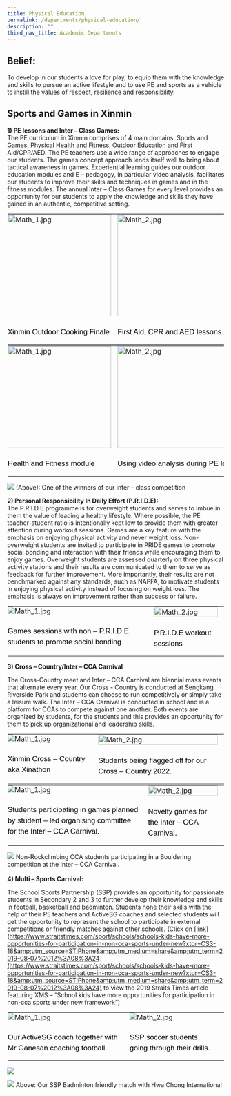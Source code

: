 ```yaml
---
title: Physical Education
permalink: /departments/physical-education/
description: ""
third_nav_title: Academic Departments
---
```

Belief:
-------
To develop in our students a love for play, to equip them with the knowledge and skills to pursue an active lifestyle and to use PE and sports as a vehicle to instill the values of respect, resilience and responsibility.

Sports and Games in Xinmin
-------

  

**1)  PE lessons and Inter – Class Games:**<br>
The PE curriculum in Xinmin comprises of 4 main domains: Sports and Games, Physical Health and Fitness, Outdoor Education and First Aid/CPR/AED.  The PE teachers use a wide range of approaches to engage our students. The games concept approach lends itself well to bring about tactical awareness in games. Experiential learning guides our outdoor education modules and E – pedagogy, in particular video analysis, facilitates our students to improve their skills and techniques in games and in the fitness modules. The annual Inter – Class Games for every level provides an opportunity for our students to apply the knowledge and skills they have gained in an authentic, competitive setting. 
<table style="margin: auto;
    outline: 0px;
    padding: 0px;
    border-collapse: collapse;
    clear: both;
    border: 1px solid transparent;
    table-layout: fixed;" class="ive_eobj_center ives_tab_kosong">
  <tbody style="margin: 0px; outline: 0px; padding: 0px">
    <tr style="margin: 0px; outline: 0px; padding: 0px">
      <td style="margin: 0px;
          outline: 0px;
          padding: 0px 15px 15px 0px;
          vertical-align: top;">
        <img style="margin: auto;
            outline: 0px;
            padding: 0px;
            border: none;
            max-width: 100%;
            clear: both;
            display: block;
            width: 240px;
            height: 236px;" class="ive_eobj_center" alt="Math_1.jpg" src="/images/Physical_Education/Department_programmes/physical_education_1a.jpg">
        <div style="margin: 0px;
            outline: 0px;
            padding: 0px;
            line-height: 24.99px;
            color: rgb(0, 0, 0);
            font-family: Helvetica, sans-serif;
            font-size: 17px;
            font-weight: 400;
            text-align: left;">
          <br>
          Xinmin Outdoor Cooking Finale
        </div>
      </td>
      <td style="margin: 0px;
          outline: 0px;
          padding: 0px 15px 15px 0px;
          vertical-align: top;">
        <img style="margin: auto;
            outline: 0px;
            padding: 0px;
            border: none;
            max-width: 100%;
            clear: both;
            display: block;
            width: 318px;
            height: 236px;" class="ive_eobj_center" alt="Math_2.jpg" width="100%" src="/images/Physical_Education/Department_programmes/physical_education_1b.jpg">
        <div style="margin: 0px;
            outline: 0px;
            padding: 0px;
            line-height: 24.99px;
            color: rgb(0, 0, 0);
            font-family: Helvetica, sans-serif;
            font-size: 17px;
            font-weight: 400;
            text-align: left;">
          <br>
          First Aid, CPR and AED lessons
        </div>
      </td>
    </tr>
  </tbody>
</table>

<table style="margin: auto;
    outline: 0px;
    padding: 0px;
    border-collapse: collapse;
    clear: both;
    border: 1px solid transparent;
    table-layout: fixed;" class="ive_eobj_center ives_tab_kosong">
  <tbody style="margin: 0px; outline: 0px; padding: 0px">
    <tr style="margin: 0px; outline: 0px; padding: 0px">
      <td style="margin: 0px;
          outline: 0px;
          padding: 0px 15px 15px 0px;
          vertical-align: top;">
        <img style="margin: auto;
            outline: 0px;
            padding: 0px;
            border: none;
            max-width: 100%;
            clear: both;
            display: block;
            width: 240px;
            height: 236px;" class="ive_eobj_center" alt="Math_1.jpg" src="/images/Physical_Education/Department_programmes/physical_education_1c.jpg">
        <div style="margin: 0px;
            outline: 0px;
            padding: 0px;
            line-height: 24.99px;
            color: rgb(0, 0, 0);
            font-family: Helvetica, sans-serif;
            font-size: 17px;
            font-weight: 400;
            text-align: left;">
          <br>
          Health and Fitness module
        </div>
      </td>
      <td style="margin: 0px;
          outline: 0px;
          padding: 0px 15px 15px 0px;
          vertical-align: top;">
        <img style="margin: auto;
            outline: 0px;
            padding: 0px;
            border: none;
            max-width: 100%;
            clear: both;
            display: block;
            width: 318px;
            height: 236px;" class="ive_eobj_center" alt="Math_2.jpg" width="100%" src="/images/Physical_Education/Department_programmes/physical_education_1d.jpg">
        <div style="margin: 0px;
            outline: 0px;
            padding: 0px;
            line-height: 24.99px;
            color: rgb(0, 0, 0);
            font-family: Helvetica, sans-serif;
            font-size: 17px;
            font-weight: 400;
            text-align: left;">
          <br>
          Using video analysis during PE lessons
        </div>
      </td>
    </tr>
  </tbody>
</table>

![](/images/Physical_Education/Department_programmes/physical_education_1e.jpg)
 (Above): One of the winners of our inter – class competition

**2)  Personal Responsibility In Daily Effort (P.R.I.D.E):**<br>
The P.R.I.D.E programme is for overweight students and serves to imbue in them the value of leading a healthy lifestyle. Where possible, the PE teacher-student ratio is intentionally kept low to provide them with greater attention during workout sessions. Games are a key feature with the emphasis on enjoying physical activity and never weight loss. Non-overweight students are invited to participate in PRIDE games to promote social bonding and interaction with their friends while encouraging them to enjoy games. Overweight students are assessed quarterly on three physical activity stations and their results are communicated to them to serve as feedback for further improvement. More importantly, their results are not benchmarked against any standards, such as NAPFA, to motivate students in enjoying physical activity instead of focusing on weight loss. The emphasis is always on improvement rather than success or failure.

<table style="margin: auto;
    outline: 0px;
    padding: 0px;
    border-collapse: collapse;
    clear: both;
    border: 1px solid transparent;
    table-layout: fixed;" class="ive_eobj_center ives_tab_kosong">
  <tbody style="margin: 0px; outline: 0px; padding: 0px">
    <tr style="margin: 0px; outline: 0px; padding: 0px">
      <td style="margin: 0px;
          outline: 0px;
          padding: 0px 15px 15px 0px;
          vertical-align: top;">
        <img style="width=" class="ive_eobj_center" alt="Math_1.jpg" src="/images/Physical_Education/Department_programmes/physical_education_2b.jpg">
        <div style="margin: 0px;
            outline: 0px;
            padding: 0px;
            line-height: 24.99px;
            color: rgb(0, 0, 0);
            font-family: Helvetica, sans-serif;
            font-size: 17px;
            font-weight: 400;
            text-align: left;">
          <br>
          Games sessions with non – P.R.I.D.E students to promote social bonding
        </div>
      </td>
      <td style="margin: 0px;
          outline: 0px;
          padding: 0px 15px 15px 0px;
          vertical-align: top;">
        <img style="width=" class="ive_eobj_center" alt="Math_2.jpg" width="100%" src="/images/Physical_Education/Department_programmes/physical_education_2c.jpg">
        <div style="margin: 0px;
            outline: 0px;
            padding: 0px;
            line-height: 24.99px;
            color: rgb(0, 0, 0);
            font-family: Helvetica, sans-serif;
            font-size: 17px;
            font-weight: 400;
            text-align: left;">
          <br>
          P.R.I.D.E workout sessions
        </div>
      </td>
    </tr>
  </tbody>
</table>


**3) Cross – Country/Inter – CCA Carnival**

The Cross-Country meet and Inter – CCA Carnival are biennial mass events that alternate every year. Our Cross - Country is conducted at Sengkang Riverside Park and students can choose to run competitively or simply take a leisure walk. The Inter – CCA Carnival is conducted in school and is a platform for CCAs to compete against one another. Both events are organized by students, for the students and this provides an opportunity for them to pick up organizational and leadership skills. 

<table style="margin: auto;
    outline: 0px;
    padding: 0px;
    border-collapse: collapse;
    clear: both;
    border: 1px solid transparent;
    table-layout: fixed;" class="ive_eobj_center ives_tab_kosong">
  <tbody style="margin: 0px; outline: 0px; padding: 0px">
    <tr style="margin: 0px; outline: 0px; padding: 0px">
      <td style="margin: 0px;
          outline: 0px;
          padding: 0px 15px 15px 0px;
          vertical-align: top;">
        <img style="width=" class="ive_eobj_center" alt="Math_1.jpg" src="/images/Physical_Education/Department_programmes/physical_education_3a.jpg">
        <div style="margin: 0px;
            outline: 0px;
            padding: 0px;
            line-height: 24.99px;
            color: rgb(0, 0, 0);
            font-family: Helvetica, sans-serif;
            font-size: 17px;
            font-weight: 400;
            text-align: left;">
          <br>
          Xinmin Cross – Country aka Xinathon
        </div>
      </td>
      <td style="margin: 0px;
          outline: 0px;
          padding: 0px 15px 15px 0px;
          vertical-align: top;">
        <img style="width=" class="ive_eobj_center" alt="Math_2.jpg" width="100%" src="/images/Physical_Education/Department_programmes/physical_education_6e.jpg">
        <div style="margin: 0px;
            outline: 0px;
            padding: 0px;
            line-height: 24.99px;
            color: rgb(0, 0, 0);
            font-family: Helvetica, sans-serif;
            font-size: 17px;
            font-weight: 400;
            text-align: left;">
          <br>
          Students being flagged off for our Cross – Country 2022.
        </div>
      </td>
    </tr>
  </tbody>
</table>


<table class="ive_eobj_center ives_tab_kosong" style="margin: auto;
    outline: 0px;
    padding: 0px;
    border-collapse: collapse;
    clear: both;
    border: 1px solid transparent;
    table-layout: fixed;">
  <tbody style="margin: 0px; outline: 0px; padding: 0px">
    <tr style="margin: 0px; outline: 0px; padding: 0px">
      <td style="margin: 0px;
          outline: 0px;
          padding: 0px 15px 15px 0px;
          vertical-align: top;">
        <img src="/images/Physical_Education/Department_programmes/physical_education_3b.jpg" alt="Math_1.jpg" class="ive_eobj_center" style="width=">
        <div style="margin: 0px;
            outline: 0px;
            padding: 0px;
            line-height: 24.99px;
            color: rgb(0, 0, 0);
            font-family: Helvetica, sans-serif;
            font-size: 17px;
            font-weight: 400;
            text-align: left;">
          <br>
          Students participating in games planned by student – led organising committee for the Inter – CCA Carnival. 
        </div>
      </td>
      <td style="margin: 0px;
          outline: 0px;
          padding: 0px 15px 15px 0px;
          vertical-align: top;">
        <img src="/images/Physical_Education/Department_programmes/physical_education_6d.jpg" width="100%" alt="Math_2.jpg" class="ive_eobj_center" style="width=">
        <div style="margin: 0px;
            outline: 0px;
            padding: 0px;
            line-height: 24.99px;
            color: rgb(0, 0, 0);
            font-family: Helvetica, sans-serif;
            font-size: 17px;
            font-weight: 400;
            text-align: left;">
          <br>
          Novelty games for the Inter – CCA Carnival.
        </div>
      </td>
    </tr>
  </tbody>
</table>

![](/images/Physical_Education/Department_programmes/physical_education_6c.jpg)
Non-Rockclimbing CCA students participating in a Bouldering competition at the Inter – CCA Carnival. <br><br>
**4) Multi – Sports Carnival:**


 The School Sports Partnership (SSP) provides an opportunity for passionate students in Secondary 2 and 3 to further develop their knowledge and skills in football, basketball and badminton. Students hone their skills with the help of their PE teachers and ActiveSG coaches and selected students will get the opportunity to represent the school to participate in external competitions or friendly matches against other schools.  (Click on [link](https://www.straitstimes.com/sport/schools/schools-kids-have-more-opportunities-for-participation-in-non-cca-sports-under-new?xtor=CS3-18&amp;utm_source=STiPhone&amp;utm_medium=share&amp;utm_term=2019-08-07%2012%3A08%3A24](https://www.straitstimes.com/sport/schools/schools-kids-have-more-opportunities-for-participation-in-non-cca-sports-under-new?xtor=CS3-18&amp;utm_source=STiPhone&amp;utm_medium=share&amp;utm_term=2019-08-07%2012%3A08%3A24) to view the 2019 Straits Times article featuring XMS – “School kids have more opportunities for participation in non-cca sports under new framework”)


<table class="ive_eobj_center ives_tab_kosong" style="margin: auto;
    outline: 0px;
    padding: 0px;
    border-collapse: collapse;
    clear: both;
    border: 1px solid transparent;
    table-layout: fixed;">
  <tbody style="margin: 0px; outline: 0px; padding: 0px">
    <tr style="margin: 0px; outline: 0px; padding: 0px">
      <td style="margin: 0px;
          outline: 0px;
          padding: 0px 15px 15px 0px;
          vertical-align: top;">
        <img src="/images/Physical_Education/Department_programmes/physical_education_4.jpg" alt="Math_1.jpg" class="ive_eobj_center" style="width=">
        <div style="margin: 0px;
            outline: 0px;
            padding: 0px;
            line-height: 24.99px;
            color: rgb(0, 0, 0);
            font-family: Helvetica, sans-serif;
            font-size: 17px;
            font-weight: 400;
            text-align: left;">
          <br>
          Our ActiveSG coach together with Mr Ganesan coaching football.
        </div>
      </td>
      <td style="margin: 0px;
          outline: 0px;
          padding: 0px 15px 15px 0px;
          vertical-align: top;">
        <img src="/images/Physical_Education/Department_programmes/physical_education_6a.jpg" alt="Math_2.jpg" class="ive_eobj_center" style="margin: auto;
            outline: 0px;
            padding: 0px;
            border: none;
            max-width: 100%;
            clear: both;
            display: block;">
        <div style="margin: 0px;
            outline: 0px;
            padding: 0px;
            line-height: 24.99px;
            color: rgb(0, 0, 0);
            font-family: Helvetica, sans-serif;
            font-size: 17px;
            font-weight: 400;
            text-align: left;">
          <br>
          SSP soccer students going through their drills. 
        </div>
      </td>
    </tr>
  </tbody>
</table>



![](/images/Physical_Education/Department_programmes/physical_education_5.jpg)

![](/images/Physical_Education/Department_programmes/physical_education_6.jpg)
Above: Our SSP Badminton friendly match with Hwa Chong International